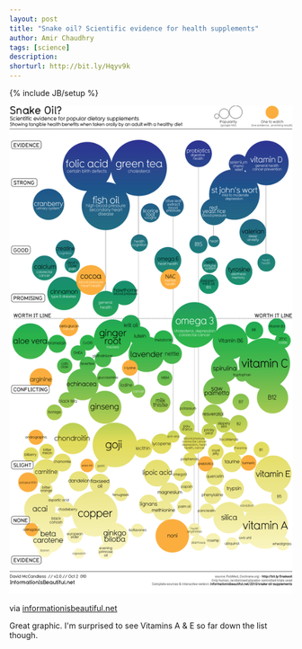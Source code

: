```yaml
---
layout: post
title: "Snake oil? Scientific evidence for health supplements"
author: Amir Chaudhry
tags: [science]
description:
shorturl: http://bit.ly/Hqyv9k
---
```

{% include JB/setup %}

[![Scientific evidence for health supplements](/images/snakeoil-supplements.png)](http://www.informationisbeautiful.net/visualizations/snake-oil-supplements/)

via [informationisbeautiful.net](http://www.informationisbeautiful.net/visualizations/snake-oil-supplements/)

Great graphic. I'm surprised to see Vitamins A & E so far down the list though.
